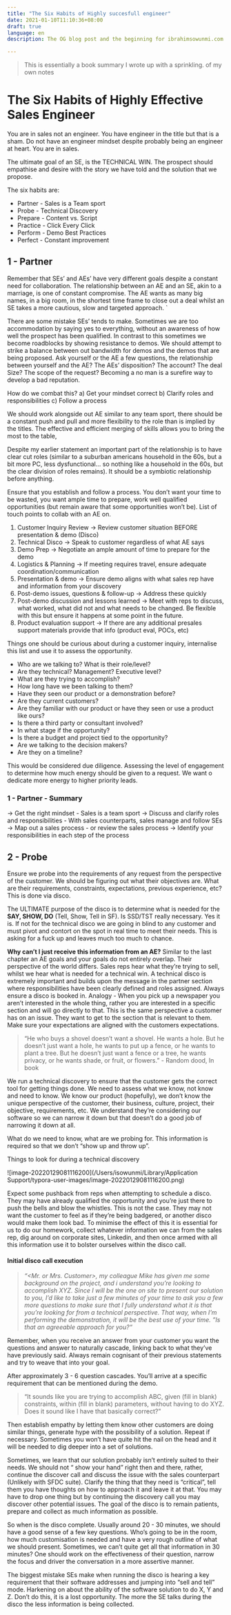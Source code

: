 ```yaml
---
title: "The Six Habits of Highly succesfull engineer"
date: 2021-01-10T11:10:36+08:00
draft: true
language: en
description: The OG blog post and the beginning for ibrahimsowunmi.com

---
```


>  This is essentially a book summary I wrote up with a sprinkling. of my own notes

# **The Six Habits of Highly Effective Sales Engineer**


You are in sales not an engineer. You have engineer in the title but that is a sham. Do not have an engineer mindset despite probably being an engineer at heart. You are in sales. 

The ultimate goal of an SE, is the TECHNICAL WIN. The prospect should empathise and desire with the story we have told and the solution that we propose. 

The six habits are:

- Partner - Sales is a Team sport
- Probe - Technical Discovery
- Prepare - Content vs. Script
- Practice - Click Every Click
- Perform - Demo Best Practices 
- Perfect - Constant improvement

## 1 - Partner 


Remember that SEs’ and AEs’ have very different goals despite a constant need for collaboration. The relationship between an AE and an SE, akin to a marriage, is one of constant compromise. The AE wants as many big names, in a big room, in the shortest time frame to close out a deal whilst an SE takes a more cautious, slow and targeted approach. `

There are some mistake SEs’ tends to make. Sometimes we are too accommodation by saying yes to everything, without an awareness of how well the prospect has been qualified. In contrast to this sometimes we become roadblocks by showing resistance to demos. We should attempt to strike a balance between out bandwidth for demos and the demos that are being proposed. Ask yourself or the AE a few questions, the relationship between yourself and the AE? The AEs’ disposition? The account? The deal Size? The scope of the request? Becoming a no man is a surefire way to develop a bad reputation. 

How do we combat this? 
a) Get your mindset correct
b) Clarify roles and responsibilities
c) Follow a process

We should work alongside out AE similar to any team sport, there should be a constant push and pull and more flexibility to the role than is implied by the titles. The effective and efficient merging of skills allows you to bring the most to the table, 

Despite my earlier statement an important part of the relationship is to have clear cut roles (similar to a suburban americans household in the 60s, but a bit more PC, less dysfunctional... so nothing like a household in the 60s, but the clear division of roles remains). It should be a symbiotic relationship before anything. 

Ensure that you establish and follow a process. You don’t want your time to be wasted, you want ample time to prepare, work well qualified opportunities (but remain aware that some opportunities won’t be). List of touch points to collab with an AE on.



1. Customer Inquiry Review → Review customer situation BEFORE presentation & demo (Disco)
2. Technical Disco → Speak to customer regardless of what AE says
3. Demo Prep → Negotiate an ample amount of time to prepare for the demo
4. Logistics & Planning → If meeting requires travel, ensure adequate coordination/communication
5. Presentation & demo → Ensure demo aligns with what sales rep have and information from your discovery
6. Post-demo issues, questions & follow-up → Address these quickly
7. Post-demo discussion and lessons learned → Meet with reps to discuss, what worked, what did not and what needs to be changed. Be flexible with this but ensure it happens at some point in the future.
8. Product evaluation support → If there are any additional presales support materials provide that info (product eval, POCs, etc)


Things one should be curious about during a customer inquiry, internalise this list and use it to assess the opportunity. 

- Who are we talking to? What is their role/level?
- Are they technical? Management? Executive level?
- What are they trying to accomplish?
- How long have we been talking to them?
- Have they seen our product or a demonstration before?
- Are they current customers?
- Are they familiar with our product or have they seen or use a product like ours?
- Is there a third party or consultant involved?
- In what stage if the opportunity?
- Is there a budget and project tied to the opportunity?
- Are we talking to the decision makers?
- Are they on a timeline?

This would be considered due diligence. Assessing the level of engagement to determine how much energy should be given to a request. We want o dedicate more energy to higher priority leads. 

### 1 - Partner - Summary

→ Get the right mindset - Sales is a team sport
→ Discuss and clarify roles and responsibilities - With sales counterparts, sales manage and follow SEs
→ Map out a sales process - or review the sales process
→ Identify your responsibilities in each step of the process

## 2 - Probe 

Ensure we probe into the requirements of any request from the perspective of the customer. We should be figuring out what their objectives are. What are their requirements, constraints, expectations, previous experience, etc? This is done via disco.

The ULTIMATE purpose of the disco is to determine what is needed for the **SAY, SHOW, DO** (Tell, Show, Tell in SF). Is SSD/TST really necessary. Yes it is. If not for the technical disco we are going in blind to any customer and must pivot and contort on the spot in real time to meet their needs. This is asking for a fuck up and leaves much too much to chance. 

**Why can’t I just receive this information from an AE?** Similar to the last chapter an AE goals and your goals do not entirely overlap. Their perspective of the world differs. Sales reps hear what they’re trying to sell, whilst we hear what is needed for a technical win. A technical disco is extremely important and builds upon the message in the partner section where responsibilities have been clearly defined and roles assigned. Always ensure a disco is booked in. Analogy - When you pick up a newspaper you aren’t interested in the whole thing, rather you are interested in a specific section and will go directly to that. This is the same perspective a customer has on an issue. They want to get to the section that is relevant to them. Make sure your  expectations are aligned with the customers expectations. 

> “He who buys a shovel doesn’t want a shovel. He wants a hole. But he doesn’t just want a hole, he wants to put up a fence, or he wants to plant a tree. But he doesn’t just want a fence or a tree, he wants privacy, or he wants shade, or fruit, or flowers.” - Random dood, In book


We run a technical discovery to ensure that the customer gets the correct tool for getting things done. We need to assess what we know, not know and need to know. We know our product (hopefully), we don’t know the unique perspective of the customer, their business, culture, project, their objective, requirements, etc. We understand they’re considering our software so we can narrow it down but that doesn’t do a good job of narrowing it down at all. 

What do we need to know, what are we probing for. This information is required so that we don’t “show up and throw up”.

Things to look for during a technical discovery

![image-20220129081116200](/Users/isowunmi/Library/Application Support/typora-user-images/image-20220129081116200.png)

Expect some pushback from reps when attempting to schedule a disco. They may have already qualified the opportunity and you’re just there to push the bells and blow the whistles. This is not the case. They may not want the customer to feel as if they’re being badgered, or another disco would make them look bad. 
To minimise the effect of this it is essential for us to do our homework, collect whatever information we can from the sales rep, dig around on corporate sites, Linkedin, and then once armed with all this information use it to bolster ourselves within the disco call.

#### Initial disco call execution

> *“<Mr. or Mrs. Customer>, my colleague Mike has given me some background on the project, and i understand you’re looking to accomplish XYZ. Since I will be the one on site to present our solution to you, I’d like to take just a few minutes of your time to ask you a few more questions to make sure that I fully understand what it is that you’re looking for from a technical perspective. That way, when I’m performing the demonstration, it will be the best use of your time. ”Is that an agreeable approach for you?“*


Remember, when you receive an answer from your customer you want the questions and answer to naturally cascade, linking back to what they’ve have previously said. Always remain cognisant of their previous statements and try to weave that into your goal. 

After approximately 3 - 6 question cascades. You’ll arrive at a specific requirement that can be mentioned during the demo. 



> “It sounds like you are trying to accomplish ABC, given (fill in blank) constraints, within (fill in blank) parameters, without having to do XYZ. Does it sound like I have that basically correct?”


Then establish empathy by letting them know other customers are doing similar things, generate hype with the possibility of a solution. Repeat if necessary. Sometimes you won’t have quite hit the nail on the head and it will be needed to dig deeper into a set of solutions. 

Sometimes, we learn that our solution probably isn’t entirely suited to their needs. We should not “ show your hand” right then and there, rather, continue the discover call and discuss the issue with the sales counterpart (Unlikely with SFDC suite). Clarify the thing that they need is “critical”, tell them you have thoughts on how to approach it and leave it at that. You may have to drop one thing but by continuing the discovery call you may discover other potential issues. The goal of the disco is to remain patients, prepare and collect as much information as possible. 

So when is the disco complete. Usually around 20 - 30 minutes, we should have a good sense of a few key questions. Who’s going to be in the room, how much customisation is needed and have a very rough outline of what we should present. Sometimes, we can’t quite get all that information in 30 minutes? One should work on the effectiveness of their question, narrow the focus and driver the conversation in a more assertive manner. 

The biggest mistake SEs make when running the disco is hearing a key requirement that their software addresses and jumping into “sell and tell” mode. Harkening on about the ability of the software solution to do X, Y and Z. Don’t do this, it is a lost opportunity. The more the SE talks during the disco the less information is being collected. 
